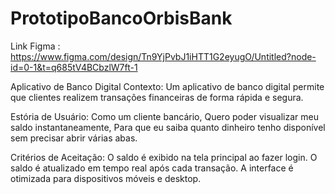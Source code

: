 # PrototipoBancoOrbisBank
Link Figma : https://www.figma.com/design/Tn9YjPvbJ1iHTT1G2eyugO/Untitled?node-id=0-1&t=q685tV4BCbzlW7ft-1 

Aplicativo de Banco Digital Contexto: Um aplicativo de banco digital permite que clientes realizem transações financeiras de forma rápida e segura.

Estória de Usuário: Como um cliente bancário, Quero poder visualizar meu saldo instantaneamente, Para que eu saiba quanto dinheiro tenho disponível sem precisar abrir várias abas.
 
Critérios de Aceitação:
O saldo é exibido na tela principal ao fazer login.
O saldo é atualizado em tempo real após cada transação.
A interface é otimizada para dispositivos móveis e desktop.
